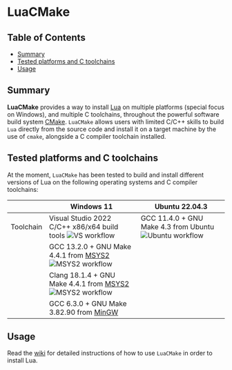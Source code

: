 # LuaCMake

## Table of Contents

* [Summary](#summary)
* [Tested platforms and C toolchains](#tested-platforms-and-c-toolchains)
* [Usage](#usage)

## Summary

**LuaCMake** provides a way to install [Lua](https://www.lua.org) on multiple platforms (special focus on Windows), and multiple C toolchains, throughout the powerful software build system [CMake](https://cmake.org). ``LuaCMake`` allows users with limited C/C++ skills to build ``Lua`` directly from the source code and install it on a target machine by the use of ``cmake``, alongside a C compiler toolchain installed.

## Tested platforms and C toolchains

At the moment, ``LuaCMake`` has been tested to build and install different versions of Lua on the following operating systems and C compiler toolchains:

|            | Windows 11       | Ubuntu 22.04.3                                               |
|---         |---               |---                                                           |
|Toolchain    | Visual Studio 2022 C/C++ x86/x64 build tools ![VS workflow](https://github.com/Blequi/LuaCMake/actions/workflows/windows-visual-studio-lua-install.yaml/badge.svg?branch=main) | GCC 11.4.0 + GNU Make 4.3 from Ubuntu ![Ubuntu workflow](https://github.com/Blequi/LuaCMake/actions/workflows/ubuntu-lua-install.yaml/badge.svg?branch=main)           |
|            | GCC 13.2.0 + GNU Make 4.4.1 from [MSYS2](https://www.msys2.org) ![MSYS2 workflow](https://github.com/Blequi/LuaCMake/actions/workflows/windows-msys2-lua-install.yaml/badge.svg?branch=main)                           |      |
|            | Clang 18.1.4 + GNU Make 4.4.1 from [MSYS2](https://www.msys2.org)  ![MSYS2 workflow](https://github.com/Blequi/LuaCMake/actions/workflows/windows-msys2-lua-install.yaml/badge.svg?branch=main)        |      |
|            | GCC 6.3.0 + GNU Make 3.82.90 from [MinGW](https://sourceforge.net/projects/mingw)         |      |

## Usage

Read the [wiki](https://github.com/Blequi/LuaCMake/wiki) for detailed instructions of how to use ``LuaCMake`` in order to install Lua.
